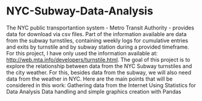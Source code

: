 # NYC-Subway-Data-Analysis
The NYC public transportantion system - Metro Transit Authority - provides data for download via csv files. Part of the information available are data from the subway turnstiles, containing weekly logs for cumulative entries and exits by turnstile and by subway station during a provided timeframe.  For this project, I have only used the information available at: http://web.mta.info/developers/turnstile.html.  The goal of this project is to explore the relationship between data from the NYC Subway turnstiles and the city weather. For this, besides data from the subway, we will also need data from the weather in NYC.  Here are the main points that will be considered in this work:  Gathering data from the Internet Using Statistics for Data Analysis Data handling and simple graphics creation with Pandas
